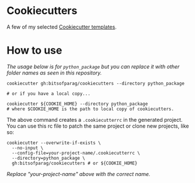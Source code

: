 # Cookiecutters

A few of my selected [Cookiecutter templates](https://cookiecutter.readthedocs.io/en/latest/).

# How to use

_The usage below is for `python_package` but you can replace it with other folder names as seen in this repository._

```shell
cookiecutter gh:bitsofparag/cookiecutters --directory python_package

# or if you have a local copy...

cookiecutter ${COOKIE_HOME} --directory python_package
# where $COOKIE_HOME is the path to local copy of cookiecutters.
```

The above command creates a `.cookiecutterrc` in the generated project.
You can use this rc file to patch the same project or clone new projects, like so:

```shell
cookiecutter --overwrite-if-exists \
  --no-input \
  --config-file=your-project-name/.cookiecutterrc \
  --directory=python_package \
  gh:bitsofparag/cookiecutters # or ${COOKIE_HOME}
```

_Replace "your-project-name" above with the correct name._
